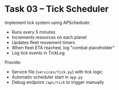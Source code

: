 # Task 03 – Tick Scheduler

Implement tick system using APScheduler:

- Runs every 5 minutes
- Increments resources on each planet
- Updates fleet movement timers
- When fleet ETA reached, log "combat placeholder"
- Log tick events in TickLog

Provide:
- Service file (`services/tick.py`) with tick logic
- Automatic scheduler start in `app.py`
- Debug endpoint `/api/tick` to trigger manually
